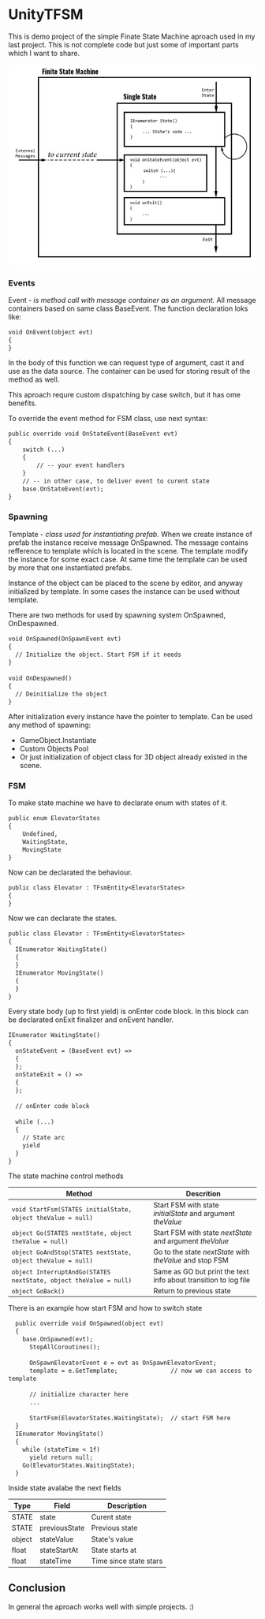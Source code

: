 # UnityTFSM

This is demo project of the simple Finate State Machine aproach used in my last project. This is not complete code but just some of important parts which I want to share.

![FSM Diagram](fsm_diagram.jpg)

### Events

Event - _is method call with message container as an argument._ All message containers based on same class BaseEvent. The function declaration loks like:

```
void OnEvent(object evt)
{
}
```

In the body of this function we can request type of argument, cast it and use as the data source. The container can be used for storing result of the method as well.

This aproach requre custom dispatching by case switch, but it has ome benefits.

To override the event method for FSM class, use next syntax:

```
public override void OnStateEvent(BaseEvent evt)
{
    switch (...)
    {
        // -- your event handlers
    }
    // -- in other case, to deliver event to curent state
    base.OnStateEvent(evt);
}
```

### Spawning 

Template - _class used for instantiating prefab._ When we create instance of prefab the instance receive message OnSpawned. The message contains refference to template which is located in the scene. The template modify the instance for some exact case. At same time the template can be used by more that one instantiated prefabs.

Instance of the object can be placed to the scene by editor, and anyway initialized by template. In some cases the instance can be used without template.

There are two methods for used by spawning system OnSpawned, OnDespawned. 

```
void OnSpawned(OnSpawnEvent evt)
{
  // Initialize the object. Start FSM if it needs
}

void OnDespawned()
{
  // Deinitialize the object
}
```

After initialization every instance have the pointer to template. Can be used any method of spawning: 

- GameObject.Instantiate
- Custom Objects Pool
- Or just initialization of object class for 3D object already existed in the scene.



### FSM

To make state machine we have to declarate enum with states of it.

```
public enum ElevatorStates
{
    Undefined,
    WaitingState,
    MovingState
}
```

Now can be declarated the behaviour.

```
public class Elevator : TFsmEntity<ElevatorStates>
{
}
```

Now we can declarate the states.

```
public class Elevator : TFsmEntity<ElevatorStates>
{
  IEnumerator WaitingState()
  {
  }
  IEnumerator MovingState()
  {
  }
}
```

Every state body (up to first yield) is onEnter code block. In this block can be declarated onExit finalizer and onEvent handler.

```
IEnumerator WaitingState()
{
  onStateEvent = (BaseEvent evt) =>
  {
  };
  onStateExit = () =>
  {
  };
  
  // onEnter code block
  
  while (...)
  {
    // State arc
    yield
  }
}
```

The state machine control methods

Method | Descrition
-------|-----------
```void StartFsm(STATES initialState, object theValue = null)```|Start FSM with state _initialState_ and argument _theValue_
```object Go(STATES nextState, object theValue = null)```|Start FSM with state _nextState_ and argument _theValue_
```object GoAndStop(STATES nextState, object theValue = null)```|Go to the state _nextState_ with _theValue_ and stop FSM
```object InterruptAndGo(STATES nextState, object theValue = null)```|Same as GO but print the text info about transition to log file
```object GoBack()```|Return to previous state

There is an example how start FSM and how to switch state

```
  public override void OnSpawned(object evt)
  {
    base.OnSpawned(evt);
      StopAllCoroutines();
      
      OnSpawnElevatorEvent e = evt as OnSpawnElevatorEvent;
      template = e.GetTemplate;               // now we can access to template
      
      // initialize character here
      ...
      
      StartFsm(ElevatorStates.WaitingState);  // start FSM here
  }
  IEnumerator MovingState()
  {
    while (stateTime < 1f) 
      yield return null;
    Go(ElevatorStates.WaitingState);
  }
```

Inside state avalabe the next fields

Type|Field|Description
----|-----|-----------
STATE|state|Curent state
STATE|previousState|Previous state
object|stateValue|State's value 
float|stateStartAt|State starts at
float|stateTime|Time since state stars

## Conclusion

In general the aproach works well with simple projects. :)
